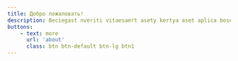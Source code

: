 ```yaml
---
title: Добро пожаловать! 
description: Beciegast nveriti vitaesaert asety kertya aset aplica boserde nerafae kertyuraue styasnemo faserani  iasera khatrsasas ptaiadeser daesraeds. Casrolern atur aut oditaut. onsequuntur magni dolqui ratione voluptatemsequi nesciunt orasario jauystase joasuaserya vytarsa numquam eius modi teincidunt, ut labore et dolore magnam liaseras.
buttons:
    - text: more
      url: 'about'
      class: btn btn-default btn-lg btn1      
---
```


